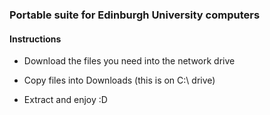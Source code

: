 ### Portable suite for Edinburgh University computers

#### Instructions
- Download the files you need into the network drive
[](https://i.imgur.com/WjQI84y.png)

- Copy files into Downloads (this is on C:\ drive)
- Extract and enjoy :D 
